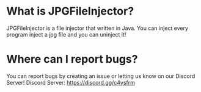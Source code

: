 # What is JPGFileInjector?
JPGFileInjector is a file injector that written in Java.
You can inject every program inject a jpg file and you can uninject it!

# Where can I report bugs?
You can report bugs by creating an issue or letting us know on our Discord Server!
Discord Server: https://discord.gg/c4vsfrm

